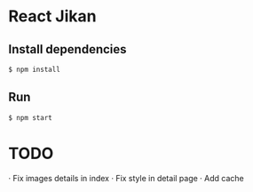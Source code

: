 # React Jikan

## Install dependencies

```sh
$ npm install
```

## Run

```sh
$ npm start
```

# TODO

· Fix images details in index
· Fix style in detail page
· Add cache